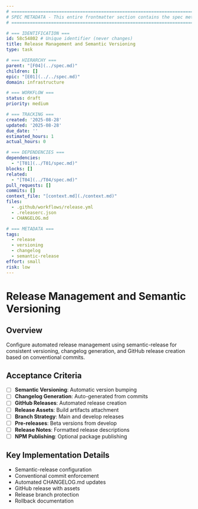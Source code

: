 ```yaml
---
# ============================================================================
# SPEC METADATA - This entire frontmatter section contains the spec metadata
# ============================================================================

# === IDENTIFICATION ===
id: 58c54802 # Unique identifier (never changes)
title: Release Management and Semantic Versioning
type: task

# === HIERARCHY ===
parent: "[F04](../spec.md)"
children: []
epic: "[E01](../../spec.md)"
domain: infrastructure

# === WORKFLOW ===
status: draft
priority: medium

# === TRACKING ===
created: '2025-08-28'
updated: '2025-08-28'
due_date: ''
estimated_hours: 1
actual_hours: 0

# === DEPENDENCIES ===
dependencies:
  - "[T01](../T01/spec.md)"
blocks: []
related:
  - "[T04](../T04/spec.md)"
pull_requests: []
commits: []
context_file: "[context.md](./context.md)"
files:
  - .github/workflows/release.yml
  - .releaserc.json
  - CHANGELOG.md

# === METADATA ===
tags:
  - release
  - versioning
  - changelog
  - semantic-release
effort: small
risk: low
---
```


# Release Management and Semantic Versioning

## Overview

Configure automated release management using semantic-release for consistent versioning, changelog generation, and GitHub release creation based on conventional commits.

## Acceptance Criteria

- [ ] **Semantic Versioning**: Automatic version bumping
- [ ] **Changelog Generation**: Auto-generated from commits
- [ ] **GitHub Releases**: Automated release creation
- [ ] **Release Assets**: Build artifacts attachment
- [ ] **Branch Strategy**: Main and develop releases
- [ ] **Pre-releases**: Beta versions from develop
- [ ] **Release Notes**: Formatted release descriptions
- [ ] **NPM Publishing**: Optional package publishing

## Key Implementation Details

- Semantic-release configuration
- Conventional commit enforcement
- Automated CHANGELOG.md updates
- GitHub release with assets
- Release branch protection
- Rollback documentation
